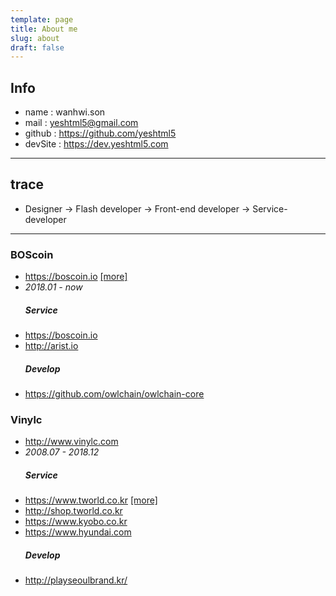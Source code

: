```yaml
---
template: page
title: About me
slug: about
draft: false
---
```

## Info

* name : wanhwi.son
* mail : yeshtml5@gmail.com
* github : <https://github.com/yeshtml5>
* devSite : <https://dev.yeshtml5.com>

- - -

## trace

* Designer -> Flash developer -> Front-end developer -> Service-developer
- - -

### BOScoin

* <https://boscoin.io> [[more]](/project-2018-boscoin)
* _2018.01 - now_
  ##### Service
* <https://boscoin.io>
* <http://arist.io>
  ##### Develop
* <https://github.com/owlchain/owlchain-core>

### Vinylc

* <http://www.vinylc.com>
* _2008.07 - 2018.12_
  ##### Service
* <https://www.tworld.co.kr> [[more]](/project-2017-tworld)
* <http://shop.tworld.co.kr>
* <https://www.kyobo.co.kr>
* <https://www.hyundai.com>
  ##### Develop
* <http://playseoulbrand.kr/>
